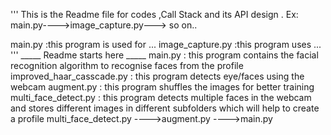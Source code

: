 '''
This is the Readme file for codes ,Call Stack and its API design .
Ex:
main.py---->image_capture.py---> so on..


main.py :this program is used for ...
image_capture.py :this program uses ...
'''
_____ Readme starts here _____
main.py : this  program contains the facial recognition algorithm to recognise faces from the profile 
improved_haar_casscade.py : this program detects eye/faces using the webcam
augment.py : this program shuffles the images for better training 
multi_face_detect.py : this program detects multiple faces in the webcam and stores different images in different subfolders which will help to create a profile
multi_face_detect.py ---->augment.py ---->main.py

